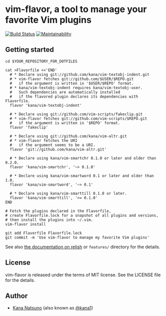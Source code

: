 # vim-flavor, a tool to manage your favorite Vim plugins

[![Build Status](https://travis-ci.org/kana/vim-flavor.png)](https://travis-ci.org/kana/vim-flavor)
[![Maintainability](https://api.codeclimate.com/v1/badges/97414d95fb6d19c7fb72/maintainability)](https://codeclimate.com/github/kana/vim-flavor/maintainability)




## Getting started

    cd $YOUR_REPOSITORY_FOR_DOTFILES

    cat >Flavorfile <<'END'
      # * Declare using git://github.com/kana/vim-textobj-indent.git
      # * vim-flavor fetches git://github.com/$USER/$REPO.git
      #   if the argument is written in '$USER/$REPO' format.
      # * kana/vim-textobj-indent requires kana/vim-textobj-user.
      #   Such dependencies are automatically installed
      #   if the flavored plugin declares its dependencies with Flavorfile.
      flavor 'kana/vim-textobj-indent'

      # * Declare using git://github.com/vim-scripts/fakeclip.git
      # * vim-flavor fetches git://github.com/vim-scripts/$REPO.git
      #   if the argument is written in '$REPO' format.
      flavor 'fakeclip'

      # * Declare using git://github.com/kana/vim-altr.git
      # * vim-flavor fetches the URI
      #   if the argument seems to be a URI.
      flavor 'git://github.com/kana/vim-altr.git'

      # * Declare using kana/vim-smartchr 0.1.0 or later and older than 0.2.0.
      flavor 'kana/vim-smartchr', '~> 0.1.0'

      # * Declare using kana/vim-smartword 0.1 or later and older than 1.0.
      flavor 'kana/vim-smartword', '~> 0.1'

      # * Declare using kana/vim-smarttill 0.1.0 or later.
      flavor 'kana/vim-smarttill', '>= 0.1.0'
    END

    # Fetch the plugins declared in the Flavorfile,
    # create Flavorfile.lock for a snapshot of all plugins and versions,
    # then install the plugins into ~/.vim.
    vim-flavor install

    git add Flavorfile Flavorfile.lock
    git commit -m 'Use vim-flavor to manage my favorite Vim plugins'

See also
[the documentation on relish](https://www.relishapp.com/kana/vim-flavor) or
`features/` directory for the details.




## License

vim-flavor is released under the terms of MIT license.
See the LICENSE file for the details.




## Author

* [Kana Natsuno](https://whileimautomaton.net/)
  (also known as [@kana1](https://twitter.com/kana1))




<!-- vim: set expandtab shiftwidth=4 softtabstop=4 textwidth=78 : -->
